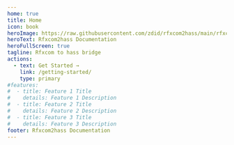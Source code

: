 ```yaml
---
home: true
title: Home
icon: book
heroImage: https://raw.githubusercontent.com/zdid/rfxcom2hass/main/rfxcom.png
heroText: Rfxcom2hass Documentation
heroFullScreen: true
tagline: Rfxcom to hass bridge
actions:
  - text: Get Started →
    link: /getting-started/
    type: primary
#features:
#  - title: Feature 1 Title
#    details: Feature 1 Description
#  - title: Feature 2 Title
#    details: Feature 2 Description
#  - title: Feature 3 Title
#    details: Feature 3 Description
footer: Rfxcom2hass Documentation
---
```


